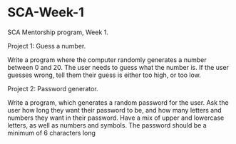 # SCA-Week-1
SCA Mentorship program, 
Week 1.


Project 1: Guess a number.

Write a program where the computer randomly generates a number between 0 and 20. The user needs to guess what the number is. If the user guesses wrong, tell them their guess is either too high, or too low.


Project 2: Password generator.

Write a program, which generates a random password for the user. Ask the user how long they want their password to be, and how many letters and numbers they want in their password. Have a mix of upper and lowercase letters, as well as numbers and symbols. The password should be a minimum of 6 characters long
